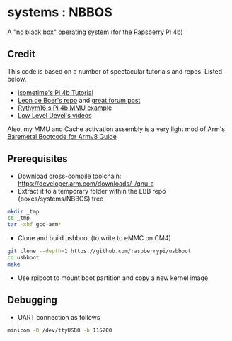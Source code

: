 # systems : NBBOS

A "no black box" operating system (for the Rapsberry Pi 4b)

## Credit

This code is based on a number of spectacular tutorials and repos. Listed below.

- [isometime's Pi 4b Tutorial](https://github.com/isometimes/rpi4-osdev/tree/master)
- [Leon de Boer's repo](https://github.com/LdB-ECM/Raspberry-Pi/tree/master) and [great forum post](https://forums.raspberrypi.com/viewtopic.php?t=213964#p1317689)
- [Rythym16's Pi 4b MMU example](https://github.com/rhythm16/rpi4-bare-metal)
- [Low Level Devel's videos](https://www.youtube.com/channel/UCRWXAQsN5S3FPDHY4Ttq1Xg/videos)

Also, my MMU and Cache activation assembly is a very light mod of Arm's [Baremetal Bootcode for Armv8 Guide](http://classweb.ece.umd.edu/enee447.S2021/baremetal_boot_code_for_ARMv8_A_processors.pdf)

## Prerequisites

- Download cross-compile toolchain: https://developer.arm.com/downloads/-/gnu-a
- Extract it to a temporary folder within the LBB repo (boxes/systems/NBBOS) tree

```bash
mkdir _tmp
cd _tmp
tar -xhf gcc-arm*
```

- Clone and build usbboot (to write to eMMC on CM4)
```bash
git clone --depth=1 https://github.com/raspberrypi/usbboot
cd usbboot
make
```

- Use rpiboot to mount boot partition and copy a new kernel image

## Debugging

- UART connection as follows

```bash
minicom -D /dev/ttyUSB0 -b 115200
```

